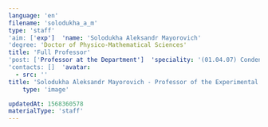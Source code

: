 ```yaml
---
language: 'en'
filename: 'solodukha_a_m'
type: 'staff'
'aim: ['exp']  'name: 'Solodukha Aleksandr Mayorovich'
'degree: 'Doctor of Physico-Mathematical Sciences'
title: 'Full Professor'
'post: ['Professor at the Department']  'speciality: '(01.04.07) Condensed matter physics'
'contacts: []  'avatar:
  - src: ''
title: 'Solodukha Aleksandr Mayorovich - Professor of the Experimental physics Department'
    type: 'image'

updatedAt: 1568360578
materialType: 'staff'
---
```


